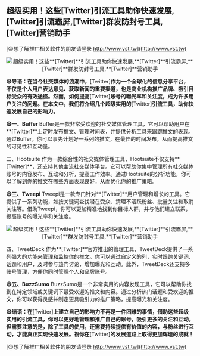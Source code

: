 ## **超级实用！这些**[Twitter]**引流工具助你快速发展,**[Twitter]**引流霸屏,**[Twitter]**群发防封号工具,**[Twitter]**营销助手**

[😍想了解推广相关软件的朋友请登录 http://www.vst.tw](http://www.vst.tw)

 <center><img src="https://vst.tw/MP4/tuiguang/png/3.png" alt="超级实用！这些**[Twitter]**引流工具助你快速发展,**[Twitter]**引流霸屏,**[Twitter]**群发防封号工具,**[Twitter]**营销助手"></center>

**😄导语：在当今社交媒体的浪潮中，**[Twitter]**作为一个全球化的信息分享平台，不仅是个人用户表达意见、获取新闻的重要渠道，也是商业机构推广品牌、吸引目标受众的有效途径。然而，如何提高**[Twitter]**账号的曝光率和关注度，成为许多用户关注的问题。在本文中，我们将介绍几个超级实用的**[Twitter]**引流工具，助你快速发展自己的影响力。**

**😄一、Buffer**
Buffer是一款非常受欢迎的社交媒体管理工具，它可以帮助用户在**[Twitter]**上定时发布推文、管理时间表，并提供分析工具来跟踪推文的表现。通过Buffer，你可以事先计划好一系列的推文，在最佳的时间发布，从而提高推文的可见性和互动量。

二、Hootsuite
作为一款综合性的社交媒体管理工具，Hootsuite不仅支持**[Twitter]**，还支持其他主流社交媒体平台。它可以帮助你集中管理所有社交媒体账号的内容发布、互动和分析，提高工作效率。通过Hootsuite的分析功能，你可以了解到你的推文在哪些方面表现良好，从而优化你的推广策略。

**😄三、Tweepi**
Tweepi是一款专门针对**[Twitter]**用户管理和增长的工具。它提供了一系列功能，如按关键词查找潜在受众、清理不活跃粉丝、批量关注和取消关注等。借助Tweepi，你可以更加精准地找到你目标人群，并与他们建立联系，提高账号的曝光率和关注度。

 <center><img src="https://vst.tw/MP4/tuiguang/png/2.png" alt="超级实用！这些**[Twitter]**引流工具助你快速发展,**[Twitter]**引流霸屏,**[Twitter]**群发防封号工具,**[Twitter]**营销助手"></center>

四、TweetDeck
作为**[Twitter]**官方推出的管理工具，TweetDeck提供了一系列强大的功能来管理和监控你的推文。你可以通过自定义的列，实时跟踪关键词、话题和用户，及时参与热门讨论，增加曝光和互动。此外，TweetDeck还支持多账号管理，方便你同时管理个人和品牌账号。

**😄五、BuzzSumo**
BuzzSumo是一个非常实用的内容发现工具，它可以帮助你找到在特定领域或关键词下最受欢迎的推文和内容。通过分析热门话题和受欢迎的推文，你可以获得灵感并制定更具吸引力的推广策略，提高曝光和关注度。

**😄结语：在**[Twitter]**上建立自己的影响力不再是一件困难的事情，借助这些超级实用的引流工具，你可以更好地管理和推广自己的账号，吸引更多的关注和互动。但需要注意的是，除了工具的使用，还需要持续提供有价值的内容，与粉丝进行互动，才能真正实现快速发展。祝你在**[Twitter]**的发展道路上取得更加辉煌的成就！**

[😍想了解推广相关软件的朋友请登录 http://www.vst.tw](http://www.vst.tw)



